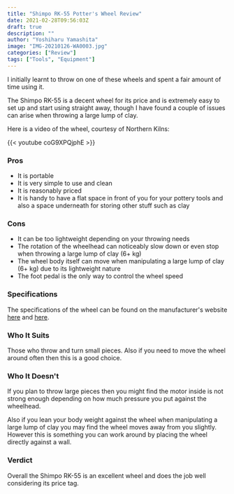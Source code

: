 ```yaml
---
title: "Shimpo RK-55 Potter's Wheel Review"
date: 2021-02-28T09:56:03Z
draft: true
description: ""
author: "Yoshiharu Yamashita"
image: "IMG-20210126-WA0003.jpg"
categories: ["Review"]
tags: ["Tools", "Equipment"]
---
```


I initially learnt to throw on one of these wheels and spent a fair amount of time using it.

The Shimpo RK-55 is a decent wheel for its price and is extremely easy to set up and start using straight away, though I have found a couple of issues can arise when throwing a large lump of clay.

Here is a video of the wheel, courtesy of Northern Kilns:

{{< youtube coG9XPQjphE >}}

### Pros

* It is portable
* It is very simple to use and clean
* It is reasonably priced
* It is handy to have a flat space in front of you for your pottery tools and also a space underneath for storing other stuff such as clay

### Cons

* It can be too lightweight depending on your throwing needs
* The rotation of the wheelhead can noticeably slow down or even stop when throwing a large lump of clay (6+ kg)
* The wheel body itself can move when manipulating a large lump of clay (6+ kg) due to its lightweight nature
* The foot pedal is the only way to control the wheel speed

### Specifications

The specifications of the wheel can be found on the manufacturer's website [here](https://www1.ceramics.nidec-shimpo.com/en_GB/shimpo-rk-55/) and [here](https://www1.ceramics.nidec-shimpo.com/wp-content/uploads/2020/01/eu-shimpo-rk-55.pdf).

### Who It Suits

Those who throw and turn small pieces. Also if you need to move the wheel around often then this is a good choice.

### Who It Doesn't

If you plan to throw large pieces then you might find the motor inside is not strong enough depending on how much pressure you put against the wheelhead.

Also if you lean your body weight against the wheel when manipulating a large lump of clay you may find the wheel moves away from you slightly. However this is something you can work around by placing the wheel directly against a wall.

### Verdict

Overall the Shimpo RK-55 is an excellent wheel and does the job well considering its price tag.